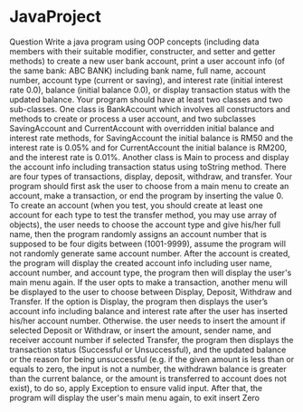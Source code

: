 # JavaProject

Question 
Write a java program using OOP concepts (including data members with their suitable 
modifier, constructer, and setter and getter methods) to create a new user bank account, print 
a user account info (of the same bank: ABC BANK) including bank name, full name, account 
number, account type (current or saving), and interest rate (initial interest rate 0.0), balance 
(initial balance 0.0), or display transaction status with the updated balance. Your program 
should have at least two classes and two sub-classes. One class is BankAccount which 
involves all constructors and methods to create or process a user account, and two subclasses 
SavingAccount and CurrentAccount with overridden initial balance and interest rate methods, 
for SavingAccount the initial balance is RM50 and the interest rate is 0.05% and for 
CurrentAccount the initial balance is RM200, and the interest rate is 0.01%. Another class is 
Main to process and display the account info including transaction status using toString
method. There are four types of transactions, display, deposit, withdraw, and transfer.
Your program should first ask the user to choose from a main menu to create an account, 
make a transaction, or end the program by inserting the value 0. To create an account (when 
you test, you should create at least one account for each type to test the transfer method, you
may use array of objects), the user needs to choose the account type and give his/her full 
name, then the program randomly assigns an account number that is supposed to be four 
digits between (1001-9999), assume the program will not randomly generate same account 
number. 
After the account is created, the program will display the created account info including user 
name, account number, and account type, the program then will display the user's main menu 
again. If the user opts to make a transaction, another menu will be displayed to the user to 
choose between Display, Deposit, Withdraw and Transfer. If the option is Display, the 
program then displays the user’s account info including balance and interest rate after the 
user has inserted his/her account number. Otherwise. the user needs to insert the amount if 
selected Deposit or Withdraw, or insert the amount, sender name, and receiver account 
number if selected Transfer, the program then displays the transaction status (Successful or 
Unsuccessful), and the updated balance or the reason for being unsuccessful (e.g. if the given 
amount is less than or equals to zero, the input is not a number, the withdrawn balance is 
greater than the current balance, or the amount is transferred to account does not exist), to do 
so, apply Exception to ensure valid input. After that, the program will display the user's main 
menu again, to exit insert Zero
